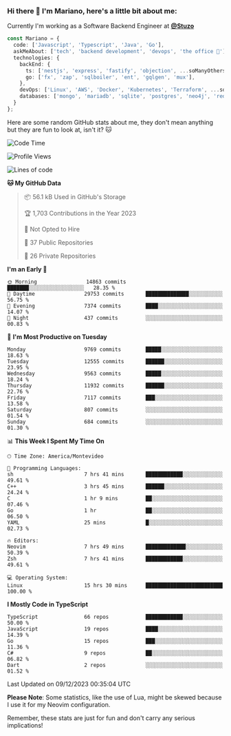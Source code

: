 ### Hi there 👋 I'm Mariano, here's a little bit about me:

Currently I'm working as a Software Backend Engineer at [**@Stuzo**](https://www.stuzo.com/)

```ts
const Mariano = {
  code: ['Javascript', 'Typescript', 'Java', 'Go'],
  askMeAbout: ['tech', 'backend development', 'devops', 'the office 💼'],
  technologies: {
    backEnd: {
      ts: ['nestjs', 'express', 'fastify', 'objection', ...soManyOthersFrameworks],
      go: ['fx', 'zap', 'sqlboiler', 'ent', 'gqlgen', 'mux'],
    },
    devOps: ['Linux', 'AWS', 'Docker', 'Kubernetes', 'Terraform', ...soManyOthersTools],
    databases: ['mongo', 'mariadb', 'sqlite', 'postgres', 'neo4j', 'redis', ...],
  }
};
```

Here are some random GitHub stats about me, they don't mean anything but they are fun to look at, isn't it? 🐱

<!--START_SECTION:waka-->
![Code Time](http://img.shields.io/badge/Code%20Time-1%2C435%20hrs%2018%20mins-blue)

![Profile Views](http://img.shields.io/badge/Profile%20Views-1-blue)

![Lines of code](https://img.shields.io/badge/From%20Hello%20World%20I%27ve%20Written-12.3%20million%20lines%20of%20code-blue)

**🐱 My GitHub Data** 

> 📦 56.1 kB Used in GitHub's Storage 
 > 
> 🏆 1,703 Contributions in the Year 2023
 > 
> 🚫 Not Opted to Hire
 > 
> 📜 37 Public Repositories 
 > 
> 🔑 26 Private Repositories 
 > 
**I'm an Early 🐤** 

```text
🌞 Morning                14863 commits       ███████░░░░░░░░░░░░░░░░░░   28.35 % 
🌆 Daytime                29753 commits       ██████████████░░░░░░░░░░░   56.75 % 
🌃 Evening                7374 commits        ████░░░░░░░░░░░░░░░░░░░░░   14.07 % 
🌙 Night                  437 commits         ░░░░░░░░░░░░░░░░░░░░░░░░░   00.83 % 
```
📅 **I'm Most Productive on Tuesday** 

```text
Monday                   9769 commits        █████░░░░░░░░░░░░░░░░░░░░   18.63 % 
Tuesday                  12555 commits       ██████░░░░░░░░░░░░░░░░░░░   23.95 % 
Wednesday                9563 commits        █████░░░░░░░░░░░░░░░░░░░░   18.24 % 
Thursday                 11932 commits       ██████░░░░░░░░░░░░░░░░░░░   22.76 % 
Friday                   7117 commits        ███░░░░░░░░░░░░░░░░░░░░░░   13.58 % 
Saturday                 807 commits         ░░░░░░░░░░░░░░░░░░░░░░░░░   01.54 % 
Sunday                   684 commits         ░░░░░░░░░░░░░░░░░░░░░░░░░   01.30 % 
```


📊 **This Week I Spent My Time On** 

```text
🕑︎ Time Zone: America/Montevideo

💬 Programming Languages: 
sh                       7 hrs 41 mins       ████████████░░░░░░░░░░░░░   49.61 % 
C++                      3 hrs 45 mins       ██████░░░░░░░░░░░░░░░░░░░   24.24 % 
C                        1 hr 9 mins         ██░░░░░░░░░░░░░░░░░░░░░░░   07.46 % 
Go                       1 hr                ██░░░░░░░░░░░░░░░░░░░░░░░   06.50 % 
YAML                     25 mins             █░░░░░░░░░░░░░░░░░░░░░░░░   02.73 % 

🔥 Editors: 
Neovim                   7 hrs 49 mins       █████████████░░░░░░░░░░░░   50.39 % 
Zsh                      7 hrs 41 mins       ████████████░░░░░░░░░░░░░   49.61 % 

💻 Operating System: 
Linux                    15 hrs 30 mins      █████████████████████████   100.00 % 
```

**I Mostly Code in TypeScript** 

```text
TypeScript               66 repos            ████████████░░░░░░░░░░░░░   50.00 % 
JavaScript               19 repos            ████░░░░░░░░░░░░░░░░░░░░░   14.39 % 
Go                       15 repos            ███░░░░░░░░░░░░░░░░░░░░░░   11.36 % 
C#                       9 repos             ██░░░░░░░░░░░░░░░░░░░░░░░   06.82 % 
Dart                     2 repos             ░░░░░░░░░░░░░░░░░░░░░░░░░   01.52 % 
```




 Last Updated on 09/12/2023 00:35:04 UTC
<!--END_SECTION:waka-->

**Please Note**: Some statistics, like the use of Lua, might be skewed because I use it for my Neovim configuration.

Remember, these stats are just for fun and don't carry any serious implications!
